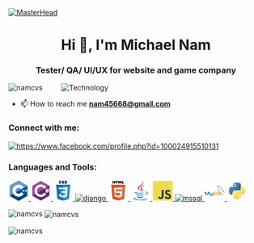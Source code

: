 [![MasterHead](https://wallpaperaccess.com/full/2825810.gif)](https://cutewallpaper.org/21/8-bit-gif-background/view-page-21.html)
<h1 align="center">Hi 👋, I'm Michael Nam</h1>
<h3 align="center">Tester/ QA/ UI/UX for website and game company</h3>
<img align ="right" alt=" Technology" width="400" src="https://media1.giphy.com/media/qgQUggAC3Pfv687qPC/giphy.gif?cid=ecf05e47b7c8zu2bob3llvnhu31vm9za1ttl0ih8d674olvn&ep=v1_gifs_related&rid=giphy.gif&ct=g" >

<p align="left"> <img src="https://komarev.com/ghpvc/?username=namcvs&label=Profile%20views&color=0e75b6&style=flat" alt="namcvs" /> </p>

- 📫 How to reach me **nam45668@gmail.com**

<h3 align="left">Connect with me:</h3>
<p align="left">
<a href="https://fb.com/https://www.facebook.com/profile.php?id=100024915510131" target="blank"><img align="center" src="https://raw.githubusercontent.com/rahuldkjain/github-profile-readme-generator/master/src/images/icons/Social/facebook.svg" alt="https://www.facebook.com/profile.php?id=100024915510131" height="30" width="40" /></a>
</p>

<h3 align="left">Languages and Tools:</h3>
<p align="left"> <a href="https://www.w3schools.com/cpp/" target="_blank" rel="noreferrer"> <img src="https://raw.githubusercontent.com/devicons/devicon/master/icons/cplusplus/cplusplus-original.svg" alt="cplusplus" width="40" height="40"/> </a> <a href="https://www.w3schools.com/cs/" target="_blank" rel="noreferrer"> <img src="https://raw.githubusercontent.com/devicons/devicon/master/icons/csharp/csharp-original.svg" alt="csharp" width="40" height="40"/> </a> <a href="https://www.w3schools.com/css/" target="_blank" rel="noreferrer"> <img src="https://raw.githubusercontent.com/devicons/devicon/master/icons/css3/css3-original-wordmark.svg" alt="css3" width="40" height="40"/> </a> <a href="https://www.djangoproject.com/" target="_blank" rel="noreferrer"> <img src="https://cdn.worldvectorlogo.com/logos/django.svg" alt="django" width="40" height="40"/> </a> <a href="https://www.w3.org/html/" target="_blank" rel="noreferrer"> <img src="https://raw.githubusercontent.com/devicons/devicon/master/icons/html5/html5-original-wordmark.svg" alt="html5" width="40" height="40"/> </a> <a href="https://www.java.com" target="_blank" rel="noreferrer"> <img src="https://raw.githubusercontent.com/devicons/devicon/master/icons/java/java-original.svg" alt="java" width="40" height="40"/> </a> <a href="https://developer.mozilla.org/en-US/docs/Web/JavaScript" target="_blank" rel="noreferrer"> <img src="https://raw.githubusercontent.com/devicons/devicon/master/icons/javascript/javascript-original.svg" alt="javascript" width="40" height="40"/> </a> <a href="https://www.microsoft.com/en-us/sql-server" target="_blank" rel="noreferrer"> <img src="https://www.svgrepo.com/show/303229/microsoft-sql-server-logo.svg" alt="mssql" width="40" height="40"/> </a> <a href="https://www.mysql.com/" target="_blank" rel="noreferrer"> <img src="https://raw.githubusercontent.com/devicons/devicon/master/icons/mysql/mysql-original-wordmark.svg" alt="mysql" width="40" height="40"/> </a> <a href="https://www.python.org" target="_blank" rel="noreferrer"> <img src="https://raw.githubusercontent.com/devicons/devicon/master/icons/python/python-original.svg" alt="python" width="40" height="40"/> </a> </p>

<p><img align="left" src="https://github-readme-stats.vercel.app/api/top-langs?username=namcvs&show_icons=true&locale=en&layout=compact" alt="namcvs" /></p>

<p>&nbsp;<img align="center" src="https://github-readme-stats.vercel.app/api?username=namcvs&show_icons=true&locale=en" alt="namcvs" /></p>

<p><img align="center" src="https://github-readme-streak-stats.herokuapp.com/?user=namcvs&" alt="namcvs" /></p>
